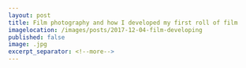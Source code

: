 ```yaml
---
layout: post
title: Film photography and how I developed my first roll of film
imagelocation: /images/posts/2017-12-04-film-developing
published: false
image: .jpg
excerpt_separator: <!--more-->
---
```



<!--more-->

